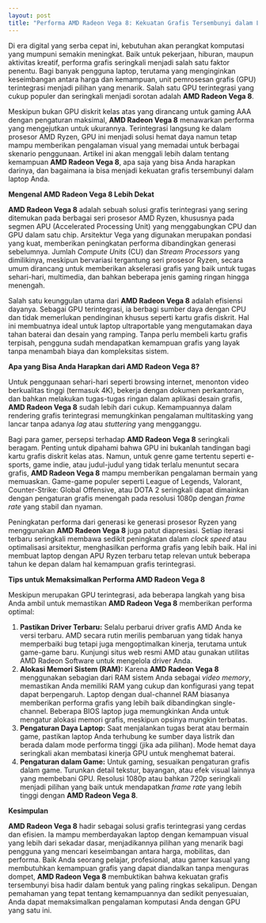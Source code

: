 ```yaml
---
layout: post
title: "Performa AMD Radeon Vega 8: Kekuatan Grafis Tersembunyi dalam Laptop Anda"
---
```


Di era digital yang serba cepat ini, kebutuhan akan perangkat komputasi yang mumpuni semakin meningkat. Baik untuk pekerjaan, hiburan, maupun aktivitas kreatif, performa grafis seringkali menjadi salah satu faktor penentu. Bagi banyak pengguna laptop, terutama yang menginginkan keseimbangan antara harga dan kemampuan, unit pemrosesan grafis (GPU) terintegrasi menjadi pilihan yang menarik. Salah satu GPU terintegrasi yang cukup populer dan seringkali menjadi sorotan adalah **AMD Radeon Vega 8**.

Meskipun bukan GPU diskrit kelas atas yang dirancang untuk gaming AAA dengan pengaturan maksimal, **AMD Radeon Vega 8** menawarkan performa yang mengejutkan untuk ukurannya. Terintegrasi langsung ke dalam prosesor AMD Ryzen, GPU ini menjadi solusi hemat daya namun tetap mampu memberikan pengalaman visual yang memadai untuk berbagai skenario penggunaan. Artikel ini akan menggali lebih dalam tentang kemampuan **AMD Radeon Vega 8**, apa saja yang bisa Anda harapkan darinya, dan bagaimana ia bisa menjadi kekuatan grafis tersembunyi dalam laptop Anda.

**Mengenal AMD Radeon Vega 8 Lebih Dekat**

**AMD Radeon Vega 8** adalah sebuah solusi grafis terintegrasi yang sering ditemukan pada berbagai seri prosesor AMD Ryzen, khususnya pada segmen APU (Accelerated Processing Unit) yang menggabungkan CPU dan GPU dalam satu chip. Arsitektur Vega yang digunakan merupakan pondasi yang kuat, memberikan peningkatan performa dibandingkan generasi sebelumnya. Jumlah *Compute Units* (CU) dan *Stream Processors* yang dimilikinya, meskipun bervariasi tergantung seri prosesor Ryzen, secara umum dirancang untuk memberikan akselerasi grafis yang baik untuk tugas sehari-hari, multimedia, dan bahkan beberapa jenis gaming ringan hingga menengah.

Salah satu keunggulan utama dari **AMD Radeon Vega 8** adalah efisiensi dayanya. Sebagai GPU terintegrasi, ia berbagi sumber daya dengan CPU dan tidak memerlukan pendinginan khusus seperti kartu grafis diskrit. Hal ini membuatnya ideal untuk laptop ultraportable yang mengutamakan daya tahan baterai dan desain yang ramping. Tanpa perlu membeli kartu grafis terpisah, pengguna sudah mendapatkan kemampuan grafis yang layak tanpa menambah biaya dan kompleksitas sistem.

**Apa yang Bisa Anda Harapkan dari AMD Radeon Vega 8?**

Untuk penggunaan sehari-hari seperti browsing internet, menonton video berkualitas tinggi (termasuk 4K), bekerja dengan dokumen perkantoran, dan bahkan melakukan tugas-tugas ringan dalam aplikasi desain grafis, **AMD Radeon Vega 8** sudah lebih dari cukup. Kemampuannya dalam rendering grafis terintegrasi memungkinkan pengalaman multitasking yang lancar tanpa adanya *lag* atau *stuttering* yang mengganggu.

Bagi para gamer, persepsi terhadap **AMD Radeon Vega 8** seringkali beragam. Penting untuk dipahami bahwa GPU ini bukanlah tandingan bagi kartu grafis diskrit kelas atas. Namun, untuk genre game tertentu seperti e-sports, game indie, atau judul-judul yang tidak terlalu menuntut secara grafis, **AMD Radeon Vega 8** mampu memberikan pengalaman bermain yang memuaskan. Game-game populer seperti League of Legends, Valorant, Counter-Strike: Global Offensive, atau DOTA 2 seringkali dapat dimainkan dengan pengaturan grafis menengah pada resolusi 1080p dengan *frame rate* yang stabil dan nyaman.

Peningkatan performa dari generasi ke generasi prosesor Ryzen yang menggunakan **AMD Radeon Vega 8** juga patut diapresiasi. Setiap iterasi terbaru seringkali membawa sedikit peningkatan dalam *clock speed* atau optimalisasi arsitektur, menghasilkan performa grafis yang lebih baik. Hal ini membuat laptop dengan APU Ryzen terbaru tetap relevan untuk beberapa tahun ke depan dalam hal kemampuan grafis terintegrasi.

**Tips untuk Memaksimalkan Performa AMD Radeon Vega 8**

Meskipun merupakan GPU terintegrasi, ada beberapa langkah yang bisa Anda ambil untuk memastikan **AMD Radeon Vega 8** memberikan performa optimal:

1.  **Pastikan Driver Terbaru:** Selalu perbarui driver grafis AMD Anda ke versi terbaru. AMD secara rutin merilis pembaruan yang tidak hanya memperbaiki bug tetapi juga mengoptimalkan kinerja, terutama untuk game-game baru. Kunjungi situs web resmi AMD atau gunakan utilitas AMD Radeon Software untuk mengelola driver Anda.
2.  **Alokasi Memori Sistem (RAM):** Karena **AMD Radeon Vega 8** menggunakan sebagian dari RAM sistem Anda sebagai *video memory*, memastikan Anda memiliki RAM yang cukup dan konfigurasi yang tepat dapat berpengaruh. Laptop dengan dual-channel RAM biasanya memberikan performa grafis yang lebih baik dibandingkan single-channel. Beberapa BIOS laptop juga memungkinkan Anda untuk mengatur alokasi memori grafis, meskipun opsinya mungkin terbatas.
3.  **Pengaturan Daya Laptop:** Saat menjalankan tugas berat atau bermain game, pastikan laptop Anda terhubung ke sumber daya listrik dan berada dalam mode performa tinggi (jika ada pilihan). Mode hemat daya seringkali akan membatasi kinerja GPU untuk menghemat baterai.
4.  **Pengaturan dalam Game:** Untuk gaming, sesuaikan pengaturan grafis dalam game. Turunkan detail tekstur, bayangan, atau efek visual lainnya yang membebani GPU. Resolusi 1080p atau bahkan 720p seringkali menjadi pilihan yang baik untuk mendapatkan *frame rate* yang lebih tinggi dengan **AMD Radeon Vega 8**.

**Kesimpulan**

**AMD Radeon Vega 8** hadir sebagai solusi grafis terintegrasi yang cerdas dan efisien. Ia mampu memberdayakan laptop dengan kemampuan visual yang lebih dari sekadar dasar, menjadikannya pilihan yang menarik bagi pengguna yang mencari keseimbangan antara harga, mobilitas, dan performa. Baik Anda seorang pelajar, profesional, atau gamer kasual yang membutuhkan kemampuan grafis yang dapat diandalkan tanpa menguras dompet, **AMD Radeon Vega 8** membuktikan bahwa kekuatan grafis tersembunyi bisa hadir dalam bentuk yang paling ringkas sekalipun. Dengan pemahaman yang tepat tentang kemampuannya dan sedikit penyesuaian, Anda dapat memaksimalkan pengalaman komputasi Anda dengan GPU yang satu ini.
